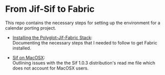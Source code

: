 # From Jif-Sif to Fabric
This repo contains the necessary steps for setting up the environment for a calendar porting project. 

  * [Installing the Polyglot-Jif-Fabric Stack](https://github.com/K33TY/Jif-Sif-to-Fabric/blob/master/Polyglot-Jif-Fabric-Stack.md): <br />
Documenting the necessary steps that I needed to follow to get Fabric installed. 

  * [Sif on MacOSX](https://github.com/K33TY/Jif-Sif-to-Fabric/blob/master/Sif-On-MacOSX.md): <br />
Outlining issues with the the Sif 1.0.3 distribution's read me file which does not account for MacOSX users.
